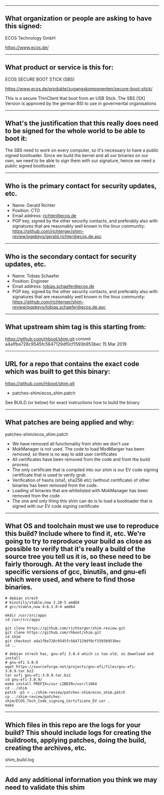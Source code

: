 
-------------------------------------------------------------------------------
What organization or people are asking to have this signed:
-------------------------------------------------------------------------------

ECOS Technology GmbH

https://www.ecos.de/


-------------------------------------------------------------------------------
What product or service is this for:
-------------------------------------------------------------------------------

ECOS SECURE BOOT STICK (SBS)

https://www.ecos.de/produkte/zugangskomponenten/secure-boot-stick/

This is a secure ThinClient that boot from an USB Stick. The SBS [SX] Version 
is approved by the german BSI to use in govermental organisations


-------------------------------------------------------------------------------
What's the justification that this really does need to be signed for the whole world to be able to boot it:
-------------------------------------------------------------------------------

The SBS need to work on every computer, so it's necessary to have a public
signed bootloader.
Since we build the kernel and all our binaries on our own, we need to be
able to sign them with our signature, hence we need a public signed
bootloader.

-------------------------------------------------------------------------------
Who is the primary contact for security updates, etc.
-------------------------------------------------------------------------------

- Name: Gerald Richter
- Position: CTO
- Email address: richter@ecos.de
- PGP key, signed by the other security contacts, and preferably also with signatures that are reasonably well known in the linux community:
https://github.com/richterger/shim-review/pgpkeys/gerald.richter@ecos.de.asc

-------------------------------------------------------------------------------
Who is the secondary contact for security updates, etc.
-------------------------------------------------------------------------------

- Name: Tobias Schaefer
- Position: Engineer
- Email address: tobias.schaefer@ecos.de
- PGP key, signed by the other security contacts, and preferably also with signatures that are reasonably well known in the linux community:
https://github.com/richterger/shim-review/pgpkeys/tobias.schaefer@ecos.de.asc

-------------------------------------------------------------------------------
What upstream shim tag is this starting from:
-------------------------------------------------------------------------------

https://github.com/rhboot/shim.git
commit a4a1fbe728c9545fc5647129df0cf1593b953bec 15 Mar 2019

-------------------------------------------------------------------------------
URL for a repo that contains the exact code which was built to get this binary:
-------------------------------------------------------------------------------

https://github.com/rhboot/shim.git
+ patches-shim/ecos_shim.patch

See BUILD (or below) for exact instructions how to build the binary


-------------------------------------------------------------------------------
What patches are being applied and why:
-------------------------------------------------------------------------------

patches-shim/ecos_shim.patch

- We have removed all functionality from shim we don't use
- MokManager is not used. The code to load ModManger has been removed,  so there is no way to add user certificates
- All certificates have been removed from the code and from the build process
- The only certificate that is compiled into our shim is our EV code signing certificate that is used to verify grub
- Verification of hashs (sha1, sha256 etc) (without certificate) of other binaries has been removed from the code.
- Loading of binaries that are whitelisted with MokManager has been removed from the code
- The one and only thing this shim can do is to load a bootloader that is signed with our EV code signing certificate

-------------------------------------------------------------------------------
What OS and toolchain must we use to reproduce this build?  Include where to find it, etc.  We're going to try to reproduce your build as close as possible to verify that it's really a build of the source tree you tell us it is, so these need to be fairly thorough. At the very least include the specific versions of gcc, binutils, and gnu-efi which were used, and where to find those binaries.
-------------------------------------------------------------------------------

```
# debian strech
# binutils/stable,now 2.28-5 amd64 
# gcc/stable,now 4:6.3.0-4 amd64 

mkdir /usr/src/apps
cd /usr/src/apps

git clone https://github.com/richterger/shim-review.git
git clone https://github.com/rhboot/shim.git
cd shim
git checkout a4a1fbe728c9545fc5647129df0cf1593b953bec
cd ..

# debian strech has, gnu-efi 3.0.4 which is too old, so download and install
# gnu-efi 3.0.9
wget https://sourceforge.net/projects/gnu-efi/files/gnu-efi-3.0.9.tar.bz2
tar xvfj gnu-efi-3.0.9.tar.bz2 
cd gnu-efi-3.0.9/
make install PREFIX=/usr LIBDIR=/usr/lib64
cd ../shim
patch -p1 < ../shim-review/patches-shim/ecos_shim.patch 
cp ../shim-review/patches-shim/ECOS_Tech_Code_signing_Certificate_EV.cer .
make
```



-------------------------------------------------------------------------------
Which files in this repo are the logs for your build?   This should include logs for creating the buildroots, applying patches, doing the build, creating the archives, etc.
-------------------------------------------------------------------------------

shim_build.log

-------------------------------------------------------------------------------
Add any additional information you think we may need to validate this shim
-------------------------------------------------------------------------------
